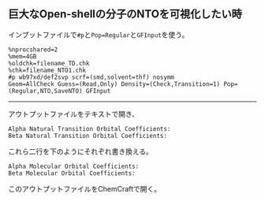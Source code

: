 ## 巨大なOpen-shellの分子のNTOを可視化したい時
インプットファイルで`#p`と`Pop=Regular`と`GFInput`を使う。

```
%nprocshared=2
%mem=4GB
%oldchk=filename_TD.chk
%chk=filename_NTO1.chk
#p wb97xd/def2svp scrf=(smd,solvent=thf) nosymm
Geom=AllCheck Guess=(Read,Only) Density=(Check,Transition=1) Pop=(Regular,NTO,SaveNTO) GFInput

```
---
アウトプットファイルをテキストで開き、
```
Alpha Natural Transition Orbital Coefficients:
Beta Natural Transition Orbital Coefficients:
```
これら二行を下のようにそれぞれ書き換える。
```
Alpha Molecular Orbital Coefficients:
Beta Molecular Orbital Coefficients:
```
このアウトプットファイルをChemCraftで開く。
